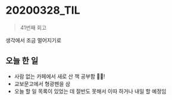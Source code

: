 # 20200328_TIL

> 41번째 회고

생각에서 조금 멀어지기로   


## 오늘 한 일

- 사람 없는 카페에서 새로 산 책 공부함 📖👀!  
- 교보문고에서 형광펜을 삼
- 오늘 할 일 목록이 있었는 데 절반도 못해서 이따 하거나 내일 할 예정임